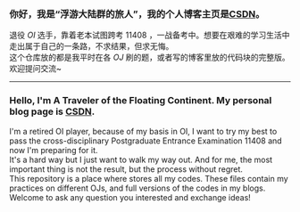 ### 你好，我是“浮游大陆群的旅人”，我的个人博客主页是[CSDN](https://blog.csdn.net/Engels_Si_Fish)。  
退役 $OI$ 选手，靠着老本试图跨考 $11408$ ，一战备考中。想要在艰难的学习生活中走出属于自己的一条路，不求结果，但求无悔。  
这个仓库放的都是我平时在各 $OJ$ 刷的题，或者写的博客里放的代码块的完整版。欢迎提问交流~  

---

### Hello, I'm A Traveler of the Floating Continent. My personal blog page is [CSDN](https://blog.csdn.net/Engels_Si_Fish).  
I'm a retired OI player, because of my basis in OI, I want to try my best to pass the cross-disciplinary Postgraduate Entrance Examination 11408 and now I'm preparing for it.  
It's a hard way but I just want to walk my way out. And for me, the most important thing is not the result, but the process without regret.  
This repository is a place where stores all my codes. These files contain my practices on different OJs, and full versions of the codes in my blogs.  
Welcome to ask any question you interested and exchange ideas!
